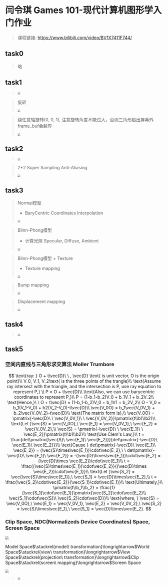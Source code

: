 # 闫令琪 Games 101-现代计算机图形学入门作业

> 课程链接: https://www.bilibili.com/video/BV1X7411F744/

## task0

> 略

## task1

> <img src="https://raw.githubusercontent.com/lxcug/imgs/main/imgs20230111203341.png" style="zoom:50%;" />



> 旋转
>
> <img src="https://raw.githubusercontent.com/lxcug/imgs/main/imgs20230111203413.png" style="zoom:50%;" />



> 绕任意轴旋转(0, 0, 1), 注意旋转角度不能过大，否则三角形超出屏幕外frame_buf会越界
>
> <img src="https://raw.githubusercontent.com/lxcug/imgs/main/imgs20230111204927.png" style="zoom:50%;" />

## task2

> <img src="https://raw.githubusercontent.com/lxcug/imgs/main/imgs20230111205844.png" style="zoom:50%;" />



> 2*2 Super Sampling Anti-Aliasing
>
> <img src="https://raw.githubusercontent.com/lxcug/imgs/main/imgs20230111205926.png" style="zoom:50%;" />

## task3

> Normal模型
>
> * BaryCentric Coordinates Interpolation
>
> <img src="https://raw.githubusercontent.com/lxcug/imgs/main/imgs20230112233546.png" style="zoom:50%;" />



> Blinn-Phong模型
>
> * 计算光照 Specular, Diffuse, Ambient
>
> <img src="https://raw.githubusercontent.com/lxcug/imgs/main/imgs20230113001843.png" style="zoom:50%;" />



> Blinn-Phong模型 + Texture
>
> * Texture mapping
>
> <img src="https://raw.githubusercontent.com/lxcug/imgs/main/imgs20230113001747.png" style="zoom:50%;" />



> Bump mapping
>
> <img src="https://raw.githubusercontent.com/lxcug/imgs/main/imgs20230113010015.png" style="zoom:50%;" />



> Displacement mapping
>
> <img src="https://raw.githubusercontent.com/lxcug/imgs/main/imgs20230113005708.png" style="zoom:50%;" />

## task4

> <img src="https://raw.githubusercontent.com/lxcug/imgs/main/imgs20230128143723.png" style="zoom:50%;" />

## task5

### 空间内直线与三角形求交算法 Moller Trumbore

$$
\text{ray: } O + t\vec{D}\ \ , \vec{D} \text{ is unit vector, O is the origin point}\\
V_0, V_1, V_2\text{ is the three points of the trangle}\\
\text{Assume ray intersect with the triangle, and the intersection is P, use ray equation to represent P,}
\\
P = O + t\vec{D}\\
\text{Also, we can use barycentric coordinates to represent P,}\\
P = (1-b_1-b_2)V_0 + b_1V_1 + b_2V_2\\
\text{Hence,}\ \ O + t\vec{D} = (1-b_1-b_2)V_0 + b_1V1 + b_2V_2\\
O - V_0 = b_1(V_1-V_0) + b2(V_2-V_0)-t\vec{D}\\
\vec{V_0O} = b_1\vec{V_0V_1} + b_2\vec{V_0V_2}-t\vec{D}\\
\text{The matrix form is},\\
\vec{V_0O} = \pmatrix{-\vec{D}\ \ \vec{V_0V_1}\ \ \vec{V_0V_2}}\pmatrix{t\\b1\\b2}\\
\text{Let }\vec{S} = \vec{V_0O},\ \vec{E_1} = \vec{V_0V_1},\ \vec{E_2} = \vec{V_0V_2},\\
\vec{S} = \pmatrix{-\vec{D}\ \ \vec{E_1}\ \ \vec{E_2}}\pmatrix{t\\b1\\b2}\\
\text{Use Clem's Law,}\\
t = \frac{det\pmatrix{\vec{S}\ \vec{E_1}\ \vec{E_2}}}{det\pmatrix{-\vec{D}\ \vec{E_1}\ \vec{E_2}}}\\
\text{Cause } det\pmatrix{-\vec{D}\ \vec{E_1}\ \vec{E_2}} = (\vec{S}\times\vec{E_1})\cdot\vec{E_2},\ \ det\pmatrix{-\vec{D}\ \vec{E_1}\ \vec{E_2}} = -(\vec{D}\times\vec{E_1})\cdot\vec{E_2} = (\vec{D}\times \vec{E_2})\cdot\vec{E_1}\\
t = \frac{(\vec{S}\times\vec{E_1})\cdot\vec{E_2}}{(\vec{D}\times \vec{E_2})\cdot\vec{E_1}}\\
\text{Let }\vec{S_2} = \vec{\vec{S}\times\vec{E_1}},\ \vec{S_1} = \vec{D}\times\vec{E_2},\\
t = \frac{\vec{S_2}\cdot\vec{E_2}}{\vec{S_1}\cdot\vec{E_1}}\\
\text{Ultimately,}\\
\pmatrix{t\\b_1\\b_2} = \frac{1}{\vec{S_1}\cdot\vec{E_1}}\pmatrix{\vec{S_2}\cdot\vec{E_2}\\
\vec{S_1}\cdot\vec{S}\\
\vec{S_2}\cdot\vec{D}}\\
\text{where, } \vec{S} = \vec{V_0O},\ \vec{E_1} = \vec{V_0V_1}, \vec{E_2} = \vec{V_0V_2},\ \vec{S_2} = \vec{S}\times\vec{E_1},\ \vec{S_1} = \vec{D}\times\vec{E_2}.
$$

### Clip Space, NDC(Normalizeds Device Coordinates) Space, Screen Space

<img src="https://raw.githubusercontent.com/lxcug/imgs/main/imgs20230131152954.png" style="zoom: 67%;" />

Model Space$\stackrel{model\ transformation}\longrightarrow$World Space$\stackrel{view\ transformation}\longrightarrow$View Space$\stackrel{projection\ transformation}\longrightarrow$Clip Space$\stackrel{screen\ mapping}\longrightarrow$Screen Space

<img src="https://raw.githubusercontent.com/lxcug/imgs/main/imgs20230131153553.png" style="zoom: 67%;" />



> <img src="https://raw.githubusercontent.com/lxcug/imgs/main/imgs20230131151643.png" style="zoom:50%;" />